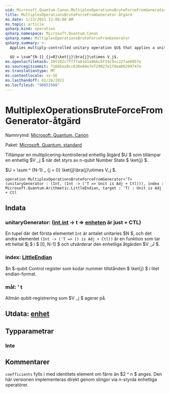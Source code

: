 ```yaml
---
uid: Microsoft.Quantum.Canon.MultiplexOperationsBruteForceFromGenerator
title: MultiplexOperationsBruteForceFromGenerator-åtgärd
ms.date: 1/23/2021 12:00:00 AM
ms.topic: article
qsharp.kind: operation
qsharp.namespace: Microsoft.Quantum.Canon
qsharp.name: MultiplexOperationsBruteForceFromGenerator
qsharp.summary: >-
  Applies multiply-controlled unitary operation $U$ that applies a unitary $V_j$ when controlled by n-qubit number state $\ket{j}$.

  $U = \sum^{N-1}_{j=0}\ket{j}\bra{j}\otimes V_j$.
ms.openlocfilehash: 395102c7ffffa81d1a9b6cbf29c9cc22fae6057e
ms.sourcegitcommit: 71605ea9cc630e84e7ef29027e1f0ea06299747e
ms.translationtype: MT
ms.contentlocale: sv-SE
ms.lasthandoff: 01/26/2021
ms.locfileid: "98852508"
---
```

# <a name="multiplexoperationsbruteforcefromgenerator-operation"></a>MultiplexOperationsBruteForceFromGenerator-åtgärd

Namnrymd: [Microsoft. Quantum. Canon](xref:Microsoft.Quantum.Canon)

Paket: [Microsoft. Quantum. standard](https://nuget.org/packages/Microsoft.Quantum.Standard)


Tillämpar en multiplicering-kontrollerad enhetlig åtgärd $U $ som tillämpar en enhetlig $V _j $ när det styrs av n-qubit Number State $ \ket{j} $.

$U = \sum ^ {N-1} _ {j = 0} \ket{j}\bra{j}\otimes V_j $.

```qsharp
operation MultiplexOperationsBruteForceFromGenerator<'T> (unitaryGenerator : (Int, (Int -> ('T => Unit is Adj + Ctl))), index : Microsoft.Quantum.Arithmetic.LittleEndian, target : 'T) : Unit is Adj + Ctl
```


## <a name="input"></a>Indata

### <a name="unitarygenerator--intint---t--unit--is-adj--ctl"></a>unitaryGenerator: ([int](xref:microsoft.quantum.lang-ref.int),[int](xref:microsoft.quantum.lang-ref.int) -> t => [enheten](xref:microsoft.quantum.lang-ref.unit)  är just + CTL)

En tupel där det första elementet `Int` är antalet unitaries $N $, och det andra elementet `(Int -> ('T => () is Adj + Ctl))` är en funktion som tar ett heltal $j $ i $ [0, N-1] $ och utvärderar den enhetliga åtgärden $V _J $.


### <a name="index--littleendian"></a>index: [LittleEndian](xref:Microsoft.Quantum.Arithmetic.LittleEndian)

$n $-qubit Control register som kodar nummer tillstånden $ \ket{j} $ i litet endian-format.


### <a name="target--t"></a>mål: ' t

Allmän qubit-registrering som $V _j $ agerar på.



## <a name="output--unit"></a>Utdata: [enhet](xref:microsoft.quantum.lang-ref.unit)



## <a name="type-parameters"></a>Typparametrar

### <a name="t"></a>Inte



## <a name="remarks"></a>Kommentarer

`coefficients` fylls i med identitets element om färre än $2 ^ n $ anges. Den här versionen implementeras direkt genom slingor via n-styrda enhetliga operatörer.